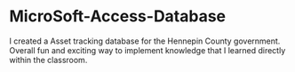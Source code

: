 # MicroSoft-Access-Database
I created a Asset tracking database for the Hennepin County government. Overall fun and exciting way to implement knowledge that I learned directly within the classroom.

